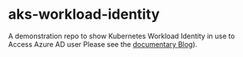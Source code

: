 # aks-workload-identity
A demonstration repo to show Kubernetes Workload Identity in use to Access Azure AD user
Please see the [documentary Blog](https://stvdilln.medium.com/using-federated-identities-in-azure-aks-a440feb4a1ce)).